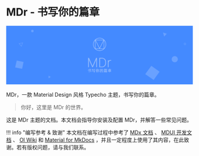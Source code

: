 # MDr - 书写你的篇章

![Banner](img/banner.png)

MDr，一款 Material Design 风格 Typecho 主题，书写你的篇章。

> 你好，这里是 MDr 的世界。

这是 MDr 主题的文档。本文档会指导你安装及配置 MDr，并解答一些常见问题。

!!! info "编写参考 & 致谢"
    本文档在编写过程中参考了 [MDx 文档](https://doc.flyhigher.top/mdx/zh-CN/) 、 [MDUI 开发文档](https://www.mdui.org/docs/) 、 [OI Wiki](https://oi-wiki.org/) 和 [Material for MkDocs](https://squidfunk.github.io/mkdocs-material) ，并且一定程度上使用了其内容，在此致谢。若有版权问题，请与我们联系。